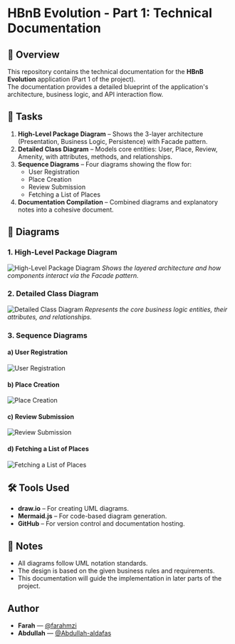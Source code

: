 # HBnB Evolution - Part 1: Technical Documentation

## 📖 Overview
This repository contains the technical documentation for the **HBnB Evolution** application (Part 1 of the project).  
The documentation provides a detailed blueprint of the application's architecture, business logic, and API interaction flow.

## 📝 Tasks
1. **High-Level Package Diagram** – Shows the 3-layer architecture (Presentation, Business Logic, Persistence) with Facade pattern.
2. **Detailed Class Diagram** – Models core entities: User, Place, Review, Amenity, with attributes, methods, and relationships.
3. **Sequence Diagrams** – Four diagrams showing the flow for:
   - User Registration
   - Place Creation
   - Review Submission
   - Fetching a List of Places
4. **Documentation Compilation** – Combined diagrams and explanatory notes into a cohesive document.

## 📂 Diagrams

### 1. High-Level Package Diagram
![High-Level Package Diagram](diagrams/package_diagram.png)
*Shows the layered architecture and how components interact via the Facade pattern.*

### 2. Detailed Class Diagram
![Detailed Class Diagram](diagrams/class_diagram.png)
*Represents the core business logic entities, their attributes, and relationships.*

### 3. Sequence Diagrams
#### a) User Registration
![User Registration](https://i.postimg.cc/L8QkfMCX/User-Registration.png)
#### b) Place Creation
![Place Creation](https://i.postimg.cc/mZ3Qj9XK/Place-Creation.png)
#### c) Review Submission
![Review Submission](https://i.postimg.cc/wMkLBKR9/Review-Submission.png)
#### d) Fetching a List of Places
![Fetching a List of Places](https://i.postimg.cc/XJSCcNwV/Fetching-a-List-of-Places.png)

## 🛠 Tools Used
- **draw.io** – For creating UML diagrams.
- **Mermaid.js** – For code-based diagram generation.
- **GitHub** – For version control and documentation hosting.

## 📌 Notes
- All diagrams follow UML notation standards.
- The design is based on the given business rules and requirements.
- This documentation will guide the implementation in later parts of the project.

## Author
- **Farah** — [@farahmzi](https://github.com/farahmzi)
- **Abdullah** — [@Abdullah-aldafas](https://github.com/Abdullah-aldafas)
